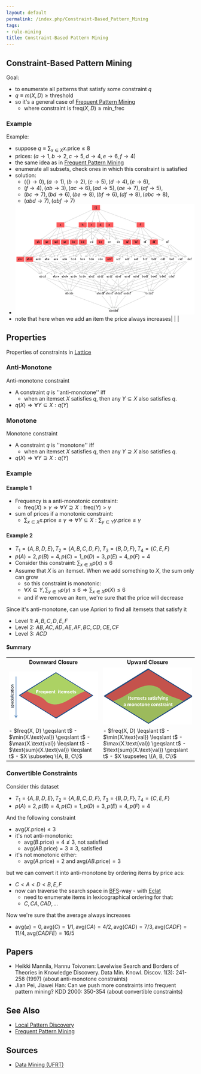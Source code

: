 ```yaml
---
layout: default
permalink: /index.php/Constraint-Based_Pattern_Mining
tags:
- rule-mining
title: Constraint-Based Pattern Mining
---
```

## Constraint-Based Pattern Mining
Goal: 
- to enumerate all patterns that satisfy some constraint $q$
- $q \equiv m(X, D) \geqslant \text{threshold}$
- so it's a general case of [Frequent Pattern Mining](Frequent_Pattern_Mining)
  - where constraint is $\text{freq}(X, D) \geqslant \text{min_frec}$

### Example
Example:
- suppose $q \equiv \sum_{x \in X} x.\text{price} \leqslant 8$
- prices: $(a \to 1, b \to 2, c \to 5, d \to 4, e \to 6, f \to 4)$
- the same idea as in [Frequent Pattern Mining](Frequent_Pattern_Mining)
- enumerate all subsets, check ones in which this constraint is satisfied
- solution:
  - $(\{\} \to 0), (a \to 1), (b \to 2), (c \to 5), (d \to 4), (e \to 6),$ 
  - $(f \to 4), (ab \to 3), (ac \to 6), (ad \to 5), (ae \to 7), (af \to 5),$
  - $(bc \to 7), (bd \to 6), (be \to 8), (bf \to 6), (df \to 8), (abc \to 8),$
  - $(abd \to 7), (abf \to 7)$
- <img src="https://raw.githubusercontent.com/alexeygrigorev/wiki-figures/master/ufrt/kddm/lattice-price.png" alt="Image">
- note that here when we add an item the price always increases|   | |
## Properties
Properties of constraints in [Lattice](Lattice)

### Anti-Monotone
Anti-monotone constraint
- A constraint $q$ is ''anti-monotone'' iff 
  - when an itemset $X$ satisfies $q$, then any $Y \subseteq X$ also satisfies $q$.
- $q(X) \Rightarrow \forall Y \subseteq X : q(Y)$


### Monotone
Monotone constraint
- A constraint $q$ is ''monotone'' iff 
  - when an itemset $X$ satisfies $q$, then any $Y \supseteq X$ also satisfies $q$.
- $q(X) \Rightarrow \forall Y \supseteq X : q(Y)$


### Example
#### Example 1
- Frequency is a anti-monotonic constraint:
  - $\text{freq}(X) \geqslant \gamma \Rightarrow \forall Y \supseteq X: \text{freq}(Y) > \gamma$
- sum of prices if a monotonic constraint:
  - $\sum_{x \in X} x.\text{price} \leqslant \gamma \Rightarrow \forall Y \subseteq X: \sum_{y \in Y} y.\text{price} \leqslant \gamma$


#### Example 2
- $T_1 = \{A,B,D,E\}, T_2 = \{A,B,C,D,F\}, T_3 = \{B,D,F\}, T_4 = \{C,E,F\}$
- $p(A) = 2, p(B) = 4, p(C) = 1, p(D) = 3, p(E) = 4, p(F) = 4$
- Consider this constraint: $\sum_{x \in X} p(x) \leqslant 6$ 
- Assume that $X$ is an itemset. When we add something to $X$, the sum only can grow
  - so this constraint is monotonic:
  - $\forall X \subseteq Y, \sum_{y \in Y} p(y) \leqslant 6 \Rightarrow \sum_{x \in X} p(X) \leqslant 6$
  - and if we remove an item, we're sure that the price will decrease 

Since it's anti-monotone, can use Apriori to find all itemsets that satisfy it
- Level 1: $A, B, C, D, E, F$
- Level 2: $AB, AC, AD, AE, AF, BC, CD, CE, CF$
- Level 3: $ACD$


#### Summary
<table class="wikitable">
<tr>
	<th>Downward Closure</th><th>Upward Closure</th>
</tr>
<tr>
	<td><img src="https://raw.githubusercontent.com/alexeygrigorev/wiki-figures/master/ufrt/kddm/downward-closure.png" alt="Image"></td>
	<td><img src="https://raw.githubusercontent.com/alexeygrigorev/wiki-figures/master/ufrt/kddm/upward-closure.png" alt="Image"></td>
</tr>
<tr>
	<td>
- $freq(X, D) \geqslant t$
- $\min(X.\text{val}) \geqslant t$
- $\max(X.\text{val}) \leqslant t$
- $\text{sum}(X.\text{val}) \leqslant t$
- $X \subseteq \{A, B, C\}$
	</td>
	<td>
- $freq(X, D) \leqslant t$
- $\min(X.\text{val}) \leqslant t$
- $\max(X.\text{val}) \geqslant t$
- $\text{sum}(X.\text{val}) \geqslant t$
- $X \supseteq \{A, B, C\}$
	</td>
</tr>
</table>


### Convertible Constraints
Consider this dataset
- $T_1 = \{A,B,D,E\}, T_2 = \{A,B,C,D,F\}, T_3 = \{B,D,F\}, T_4 = \{C,E,F\}$
- $p(A) = 2, p(B) = 4, p(C) = 1, p(D) = 3, p(E) = 4, p(F) = 4$


And the following constraint
- $\text{avg}(X.\text{price}) \leqslant 3$
- it's not anti-monotonic: 
  - $\text{avg}(B.\text{price}) = 4 \not \leqslant 3$, not satisfied
  - $\text{avg}(AB.\text{price}) = 3 \leqslant 3$, satisfied
- it's not monotonic either:
  - $\text{avg}(A.\text{price}) = 2$ and $\text{avg}(AB.\text{price}) = 3$


but we can convert it into anti-monotone by ordering items by price acs:
- $C < A < D < B, E, F$
- now can traverse the search space in [BFS](Breadth-First_Search)-way - with [Eclat](Eclat)
  - need to enumerate items in lexicographical ordering for that:
  - $C, CA, CAD, ...$


Now we're sure that the average always increases 
- $\text{avg}(\varnothing) = 0, \text{avg}(C) = 1/1, \text{avg}(CA) = 4/2, \text{avg}(CAD) = 7/3, \text{avg}(CADF) = 11/4, \text{avg}(CADFE) = 16/5$




## Papers
- Heikki Mannila, Hannu Toivonen: Levelwise Search and Borders of Theories in Knowledge Discovery. Data Min. Knowl. Discov. 1(3): 241-258 (1997) (about anti-monotone constraints)
- Jian Pei, Jiawei Han: Can we push more constraints into frequent pattern mining? KDD 2000: 350-354 (about convertible constraints)

## See Also
- [Local Pattern Discovery](Local_Pattern_Discovery)
- [Frequent Pattern Mining](Frequent_Pattern_Mining)

## Sources
- [Data Mining (UFRT)](Data_Mining_(UFRT))
